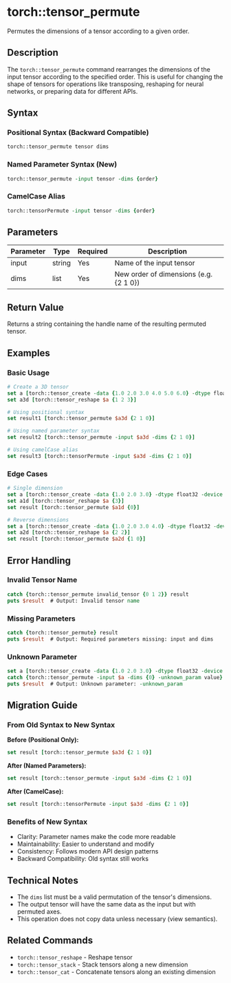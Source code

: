 # torch::tensor_permute

Permutes the dimensions of a tensor according to a given order.

## Description

The `torch::tensor_permute` command rearranges the dimensions of the input tensor according to the specified order. This is useful for changing the shape of tensors for operations like transposing, reshaping for neural networks, or preparing data for different APIs.

## Syntax

### Positional Syntax (Backward Compatible)
```tcl
torch::tensor_permute tensor dims
```

### Named Parameter Syntax (New)
```tcl
torch::tensor_permute -input tensor -dims {order}
```

### CamelCase Alias
```tcl
torch::tensorPermute -input tensor -dims {order}
```

## Parameters

| Parameter | Type   | Required | Description                        |
|-----------|--------|----------|------------------------------------|
| input     | string | Yes      | Name of the input tensor           |
| dims      | list   | Yes      | New order of dimensions (e.g. {2 1 0}) |

## Return Value

Returns a string containing the handle name of the resulting permuted tensor.

## Examples

### Basic Usage
```tcl
# Create a 3D tensor
set a [torch::tensor_create -data {1.0 2.0 3.0 4.0 5.0 6.0} -dtype float32 -device cpu]
set a3d [torch::tensor_reshape $a {1 2 3}]

# Using positional syntax
set result1 [torch::tensor_permute $a3d {2 1 0}]

# Using named parameter syntax
set result2 [torch::tensor_permute -input $a3d -dims {2 1 0}]

# Using camelCase alias
set result3 [torch::tensorPermute -input $a3d -dims {2 1 0}]
```

### Edge Cases
```tcl
# Single dimension
set a [torch::tensor_create -data {1.0 2.0 3.0} -dtype float32 -device cpu]
set a1d [torch::tensor_reshape $a {3}]
set result [torch::tensor_permute $a1d {0}]

# Reverse dimensions
set a [torch::tensor_create -data {1.0 2.0 3.0 4.0} -dtype float32 -device cpu]
set a2d [torch::tensor_reshape $a {2 2}]
set result [torch::tensor_permute $a2d {1 0}]
```

## Error Handling

### Invalid Tensor Name
```tcl
catch {torch::tensor_permute invalid_tensor {0 1 2}} result
puts $result  # Output: Invalid tensor name
```

### Missing Parameters
```tcl
catch {torch::tensor_permute} result
puts $result  # Output: Required parameters missing: input and dims
```

### Unknown Parameter
```tcl
set a [torch::tensor_create -data {1.0 2.0 3.0} -dtype float32 -device cpu]
catch {torch::tensor_permute -input $a -dims {0} -unknown_param value} result
puts $result  # Output: Unknown parameter: -unknown_param
```

## Migration Guide

### From Old Syntax to New Syntax
**Before (Positional Only):**
```tcl
set result [torch::tensor_permute $a3d {2 1 0}]
```
**After (Named Parameters):**
```tcl
set result [torch::tensor_permute -input $a3d -dims {2 1 0}]
```
**After (CamelCase):**
```tcl
set result [torch::tensorPermute -input $a3d -dims {2 1 0}]
```

### Benefits of New Syntax
- Clarity: Parameter names make the code more readable
- Maintainability: Easier to understand and modify
- Consistency: Follows modern API design patterns
- Backward Compatibility: Old syntax still works

## Technical Notes
- The `dims` list must be a valid permutation of the tensor's dimensions.
- The output tensor will have the same data as the input but with permuted axes.
- This operation does not copy data unless necessary (view semantics).

## Related Commands
- `torch::tensor_reshape` - Reshape tensor
- `torch::tensor_stack` - Stack tensors along a new dimension
- `torch::tensor_cat` - Concatenate tensors along an existing dimension 
